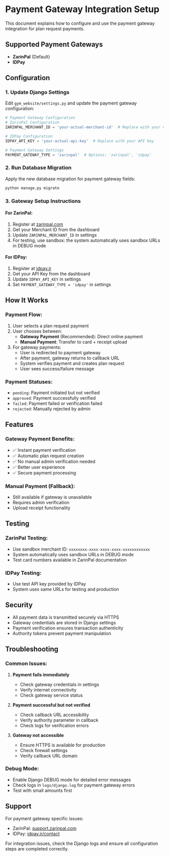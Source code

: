 # Payment Gateway Integration Setup

This document explains how to configure and use the payment gateway integration for plan request payments.

## Supported Payment Gateways

- **ZarinPal** (Default)
- **IDPay**

## Configuration

### 1. Update Django Settings

Edit `gym_website/settings.py` and update the payment gateway configuration:

```python
# Payment Gateway Configuration
# ZarinPal Configuration
ZARINPAL_MERCHANT_ID = 'your-actual-merchant-id'  # Replace with your merchant ID

# IDPay Configuration  
IDPAY_API_KEY = 'your-actual-api-key'  # Replace with your API key

# Payment Gateway Settings
PAYMENT_GATEWAY_TYPE = 'zarinpal'  # Options: 'zarinpal', 'idpay'
```

### 2. Run Database Migration

Apply the new database migration for payment gateway fields:

```bash
python manage.py migrate
```

### 3. Gateway Setup Instructions

#### For ZarinPal:
1. Register at [zarinpal.com](https://zarinpal.com)
2. Get your Merchant ID from the dashboard
3. Update `ZARINPAL_MERCHANT_ID` in settings
4. For testing, use sandbox: the system automatically uses sandbox URLs in DEBUG mode

#### For IDPay:
1. Register at [idpay.ir](https://idpay.ir)
2. Get your API Key from the dashboard
3. Update `IDPAY_API_KEY` in settings
4. Set `PAYMENT_GATEWAY_TYPE = 'idpay'` in settings

## How It Works

### Payment Flow:
1. User selects a plan request payment
2. User chooses between:
   - **Gateway Payment** (Recommended): Direct online payment
   - **Manual Payment**: Transfer to card + receipt upload
3. For gateway payments:
   - User is redirected to payment gateway
   - After payment, gateway returns to callback URL
   - System verifies payment and creates plan request
   - User sees success/failure message

### Payment Statuses:
- `pending`: Payment initiated but not verified
- `approved`: Payment successfully verified
- `failed`: Payment failed or verification failed
- `rejected`: Manually rejected by admin

## Features

### Gateway Payment Benefits:
- ✅ Instant payment verification
- ✅ Automatic plan request creation
- ✅ No manual admin verification needed
- ✅ Better user experience
- ✅ Secure payment processing

### Manual Payment (Fallback):
- Still available if gateway is unavailable
- Requires admin verification
- Upload receipt functionality

## Testing

### ZarinPal Testing:
- Use sandbox merchant ID: `xxxxxxxx-xxxx-xxxx-xxxx-xxxxxxxxxxxx`
- System automatically uses sandbox URLs in DEBUG mode
- Test card numbers available in ZarinPal documentation

### IDPay Testing:
- Use test API key provided by IDPay
- System uses same URLs for testing and production

## Security

- All payment data is transmitted securely via HTTPS
- Gateway credentials are stored in Django settings
- Payment verification ensures transaction authenticity
- Authority tokens prevent payment manipulation

## Troubleshooting

### Common Issues:

1. **Payment fails immediately**
   - Check gateway credentials in settings
   - Verify internet connectivity
   - Check gateway service status

2. **Payment successful but not verified**
   - Check callback URL accessibility
   - Verify authority parameter in callback
   - Check logs for verification errors

3. **Gateway not accessible**
   - Ensure HTTPS is available for production
   - Check firewall settings
   - Verify callback URL domain

### Debug Mode:
- Enable Django DEBUG mode for detailed error messages
- Check logs in `logs/django.log` for payment gateway errors
- Test with small amounts first

## Support

For payment gateway specific issues:
- ZarinPal: [support.zarinpal.com](https://support.zarinpal.com)
- IDPay: [idpay.ir/contact](https://idpay.ir/contact)

For integration issues, check the Django logs and ensure all configuration steps are completed correctly. 